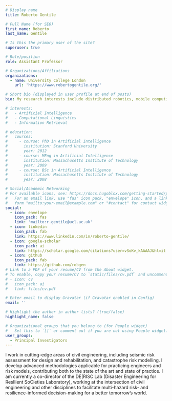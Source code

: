 ```yaml
---
# Display name
title: Roberto Gentile

# Full Name (for SEO)
first_name: Roberto
last_name: Gentile

# Is this the primary user of the site?
superuser: true

# Role/position
role: Assistant Professor

# Organizations/Affiliations
organizations:
  - name: University College London
    url: 'https://www.robertogentile.org/'

# Short bio (displayed in user profile at end of posts)
bio: My research interests include distributed robotics, mobile computing and programmable matter.

# interests:
#   - Artificial Intelligence
#   - Computational Linguistics
#   - Information Retrieval

# education:
#   courses:
#     - course: PhD in Artificial Intelligence
#       institution: Stanford University
#       year: 2012
#     - course: MEng in Artificial Intelligence
#       institution: Massachusetts Institute of Technology
#       year: 2009
#     - course: BSc in Artificial Intelligence
#       institution: Massachusetts Institute of Technology
#       year: 2008

# Social/Academic Networking
# For available icons, see: https://docs.hugoblox.com/getting-started/page-builder/#icons
#   For an email link, use "fas" icon pack, "envelope" icon, and a link in the
#   form "mailto:your-email@example.com" or "#contact" for contact widget.
social:
  - icon: envelope
    icon_pack: fas
    link: 'mailto:r.gentile@ucl.ac.uk'
  - icon: linkedin
    icon_pack: fab
    link: https://www.linkedin.com/in/roberto-gentile/
  - icon: google-scholar
    icon_pack: ai
    link: https://scholar.google.com/citations?user=vSoKv_kAAAAJ&hl=it
  - icon: github
    icon_pack: fab
    link: https://github.com/robgen
# Link to a PDF of your resume/CV from the About widget.
# To enable, copy your resume/CV to `static/files/cv.pdf` and uncomment the lines below.
# - icon: cv
#   icon_pack: ai
#   link: files/cv.pdf

# Enter email to display Gravatar (if Gravatar enabled in Config)
email: ''

# Highlight the author in author lists? (true/false)
highlight_name: false

# Organizational groups that you belong to (for People widget)
#   Set this to `[]` or comment out if you are not using People widget.
user_groups:
  - Principal Investigators
---
```


I work in cutting-edge areas of civil engineering, including seismic risk assessment for design and rehabilitation, and catastrophe risk modelling. I develop advanced methodologies applicable for practicing engineers and risk models, contributing both to the state of the art and state of practice. I am currently a co-director of the DE|RISC Lab (Disaster Engineering for ResIlient SoCieties Laboratory), working at the intersection of civil engineering and other disciplines to facilitate multi-hazard risk- and resilience-informed decision-making for a better tomorrow’s world.